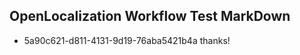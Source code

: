 ## OpenLocalization Workflow Test MarkDown
* 5a90c621-d811-4131-9d19-76aba5421b4a thanks!

<!--HONumber=Sep16_HO1-->


